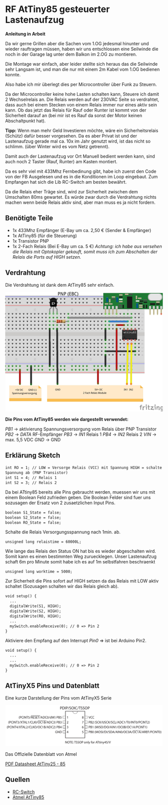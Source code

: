 # RF AtTiny85 gesteuerter Lastenaufzug

**Anleitung in Arbeit**

Da wir gerne Grillen aber die Sachen vom 1.OG jedesmal hinunter und 
wieder rauftragen müssen, haben wir uns entschlossen 
eine Seilwinde die noch in der Garage lag unter dem Balkon im 2.OG zu 
montieren.

Die Montage war einfach, aber leider stellte sich heraus das die 
Seilwinde sehr Langsam ist, und man die nur mit einem 2m Kabel vom 1.OG 
bedienen konnte.

Also habe ich mir überlegt dies per Microcontroller über Funk zu 
Steuern.

Da der Microcontroller keine hohe Lasten schalten kann, Steuere ich 
damit 2 Wechselrelais an.
Die Relais werden auf der 230VAC Seite so verdrahtet, dass auch bei 
einem Stecken von einem Relais immer nur eines aktiv sein kann.
Ob das jetzt das Relais für Rauf oder Runter ist kommt von der 
Sicherheit darauf an (bei mir ist es Rauf da sonst der Motor keinen
Abschaltpunkt hat).

**Tipp:**
Wenn man mehr Geld Investieren möchte, wäre ein Sicherheitsrelais 
(Schütz) dafür besser vorgesehen. Da es aber Privat ist und der 
Lastenaufzug gerade mal ca. 10x im Jahr genutzt wird, ist das nicht so 
schlimm. (über Winter wird es vom Netz getrennt).

Damit auch der Lastenaufzug vor Ort Manuell bedient werden kann, sind 
auch noch 2 Taster (Rauf, Runter) am Kasten montiert.

Da es sehr viel mit 433Mhz Fernbedinung gibt, habe ich zuerst den Code 
von der FB Ausgelesen und es in die Konditionen im Loop eingebaut.
Zum Empfangen hat sich die Lib RC-Switch am besten bewährt.

Da die Relais eher Träge sind, wird zur Sicherheit zwischen dem 
Umschalten 80ms gewartet.
Es würde zwar durch die Verdrahtung nichts machen wenn beide Relais 
aktiv sind, aber man muss es ja nicht fordern.


## Benötigte Teile

* 1x 433Mhz Empfänger (E-Bay um ca. 2,50 € (Sender & Empfänger)
* 1x AtTiny85 (für die Steuerung)
* 1x Transistor PNP
* 1x 2-Fach Relais (Bei E-Bay um ca. 5 €) *Achtung: ich habe aus 
versehen die Relais mit Optokopler gekauft, somit muss ich zum 
Abschalten der Relais die Ports auf HIGH setzen.*


## Verdrahtung

Die Verdrahtung ist dank dem AtTiny85 sehr einfach.

![Verdrahtung AtTiny85](Doku/Schaltplan.jpg)

**Die Pins vom AtTiny85 werden wie dargestellt verwendet:**

*PB1* -> aktivierung Spannungsversorgung vom Relais über PNP Transistor
*PB2* -> *DATA* RF-Empfänger
*PB3* -> *IN1* Relais 1
*PB4* -> *IN2* Relais 2
*VIN* -> max. 5,5 VDC
*GND* -> GND

## Erklärung Sketch


```Arduino
int RO = 1; // LOW = Versorge Relais (VCC) mit Spannung HIGH = schalte Spannung ab (PNP Transistor)
int S1 = 4; // Relais 1
int S2 = 3; // Relais 2
```

Da bei ATtiny85 bereits alle Pins gebraucht werden, muessen wir uns mit 
einem Boolean Feld zufrieden geben.
Die Boolean Felder sind fuer uns sozusagen der Ersatz von 2 
zusaetzlichen Input Pins.
```Arduino
boolean S1_State = false;
boolean S2_State = false;
boolean RO_State = false;
```

Schalte die Relais Versorgungsspannung nach 1min. ab.
```Arduino
unsigned long relaistime = 60000L;
```

Wie lange das Relais den Status ON hat bis es wieder abgeschalten wird. 
Somit kann es einen bestimmten Weg zuruecklegen.
Unser Lastenaufzug schaft 6m pro Minute somit habe ich es auf 1m 
selbstfahren beschraenkt 
```Arduino
unsigned long worktime = 5000;
```

Zur Sicherheit die Pins sofort auf HIGH setzen da das Relais mit LOW 
aktiv schaltet (Sozusagen schalten wir das Relais gleich ab).
```Arduino
void setup() {
  ...
  digitalWrite(S1, HIGH);
  digitalWrite(S2, HIGH);
  digitalWrite(RO, HIGH);
  ...
  mySwitch.enableReceive(0); // 0 => Pin 2
}
```

Aktiviere den Empfang auf den Interrupt *Pin0* => ist bei Arduino Pin2.
```Arduino
void setup() {
  ...
  ...
  mySwitch.enableReceive(0); // 0 => Pin 2
}
```

## AtTinyX5 Pins und Datenblatt

Eine kurze Darstellung der Pins vom AtTinyX5 Serie

![Darstellung der Pins](Doku/attiny85_pinout.jpg)

Das Offizielle Datenblatt von Atmel

[PDF Datasheet AtTiny25 - 85](Doku/Atmel-2586-AVR-8-bit-Microcontroller-ATtiny25-ATtiny45-ATtiny85_Datasheet.pdf)

## Quellen

* [RC-Switch](https://github.com/sui77/rc-switch)
* [Atmel AtTiny85](http://www.atmel.com/devices/attiny85.aspx)
